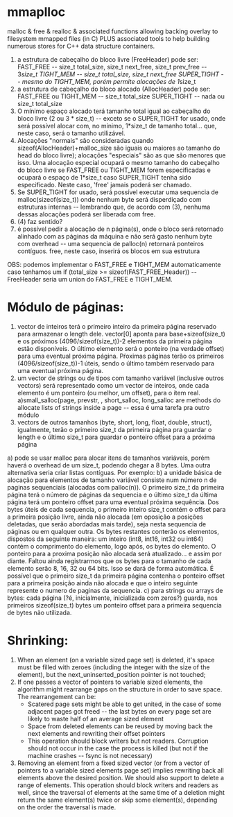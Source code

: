 # mmaplloc
malloc &amp; free &amp; realloc &amp; associated functions allowing backing overlay to filesystem mmapped files (in C) PLUS associated tools to help building numerous stores for C++ data structure containers.


1) a estrutura de cabeçalho do bloco livre (FreeHeader) pode ser:
	FAST_FREE   -- size_t total_size, size_t next_free, size_t prev_free -- 3*size_t
	TIGHT_MEM   -- size_t total_size, size_t next_free
	SUPER_TIGHT -- mesmo do TIGHT_MEM, porém permite alocações de 1*size_t
2) a estrutura de cabeçalho do bloco alocado (AllocHeader) pode ser:
	FAST_FREE ou TIGHT_MEM -- size_t total_size
	SUPER_TIGHT            -- nada ou size_t total_size
3) O mínimo espaço alocado terá tamanho total igual ao cabeçalho do bloco livre (2 ou 3 * size_t) -- exceto se o SUPER_TIGHT for usado, onde será possível alocar com, no mínimo, 1*size_t de tamanho total... que, neste caso, será o tamanho utilizável.
4) Alocações "normais" são consideradas quando sizeof(AllocHeader)+malloc_size são iguais ou maiores ao tamanho do head do bloco livre); alocações "especiais" são as que são menores que isso. Uma alocação especial ocupará o mesmo tamanho do cabeçalho do bloco livre se FAST_FREE ou TIGHT_MEM forem especificadas e ocupará o espaço de 1*size_t caso SUPER_TIGHT tenha sido especificado. Neste caso, 'free' jamais poderá ser chamado.
5) Se SUPER_TIGHT for usado, será possível executar uma sequencia de malloc(sizeof(size_t)) onde nenhum byte será disperdiçado com estruturas internas -- lembrando que, de acordo com (3), nenhuma dessas alocações poderá ser liberada com free.
6) (4) faz sentido?
7) é possível pedir a alocação de n página(s), onde o bloco será retornado alinhado com as páginas da máquina e não será gasto nenhum byte com overhead -- uma sequencia de palloc(n) retornará ponteiros contíguos. free, neste caso, inserirá os blocos em sua estrutura

OBS: podemos implementar o FAST_FREE e TIGHT_MEM automaticamente caso tenhamos um if (total_size >= sizeof(FAST_FREE_Header)) -- FreeHeader seria um union do FAST_FREE e TIGHT_MEM.


Módulo de páginas:
=================

1) vector de inteiros terá o primeiro inteiro da primeira página reservado para armazenar o length dele. vector[0] aponta para base+sizeof(size_t) e os próximos (4096/sizeof(size_t))-2 elementos da primeira página estão disponíveis. O último elemento será o ponteiro (na verdade offset) para uma eventual próxima página. Pŕoximas páginas terão os primeiros (4096/sizeof(size_t))-1 úteis, sendo o último também reservado para uma eventual próxima página.
2) um vector de strings ou de tipos com tamanho variável (inclusive outros vectors) será representado como um vector de inteiros, onde cada elemento é um ponteiro (ou melhor, um offset), para o ítem real.
a)small_salloc(page, prevstr, , short_salloc, long_salloc are methods do allocate lists of strings inside a page -- essa é uma tarefa pra outro módulo
3) vectors de outros tamanhos (byte, short, long, float, double, struct), igualmente, terão o primeiro size_t da primeira página pra guardar o length e o último size_t para guardar o ponteiro offset para a próxima página

a) pode se usar malloc para alocar itens de tamanhos variáveis, porém haverá o overhead de um size_t, podendo chegar a 8 bytes. Uma outra alternativa seria criar listas contíguas. Por exemplo:
b) a unidade básica de alocação para elementos de tamanho variável consiste num número n de paginas sequenciais (alocadas com palloc(n)). O primeiro size_t da primeira página terá o número de páginas da sequencia e o último size_t da última página terá um ponteiro offset para uma eventual próxima sequência. Dos bytes úteis de cada sequencia, o primeiro inteiro size_t contém o offset para a primeira posição livre, ainda não alocada (em oposição a posições deletadas, que serão abordadas mais tarde), seja nesta sequencia de páginas ou em qualquer outra. Os bytes restantes conterão os elementos, dispostos da seguinte maneira: um inteiro (int8, int16, int32 ou int64) contém o comprimento do elemento, logo após, os bytes do elemento. O ponteiro para a proxima posição não alocada será atualizado... e assim por diante. Faltou ainda registrarmos que os bytes para o tamanho de cada elemento serão 8, 16, 32 ou 64 bits. Isso se dará de forma automática. É possível que o primeiro size_t da primeira página contenha o ponteiro offset para a primeira posição ainda não alocada e que o inteiro seguinte represente o numero de paginas da sequencia.
c) para strings ou arrays de bytes: cada página (?é, inicialmente, inicializada com zeros?) guarda, nos primeiros sizeof(size_t) bytes um ponteiro offset para a primeira sequencia de bytes não utilizada.


Shrinking:
=========

1) When an element (on a variable sized page set) is deleted, it's space must be filled with zeroes (including the integer with the size of the element), but the next_uninserted_position pointer is not touched;
2) If one passes a vector of pointers to variable sized elements, the algorithm might rearrange gaps on the structure in order to save space. The rearrangement can be:
    - Scatered page sets might be able to get united, in the case of some adjacent pages got freed -- the last bytes on every page set are likely to waste half of an average sized element
    - Space from deleted elements can be reused by moving back the next elements and rewriting their offset pointers
    - This operation should block writers but not readers. Corruption should not occur in the case the process is killed (but not if the machine crashes -- fsync is not necessary)
3) Removing an element from a fixed sized vector (or from a vector of pointers to a variable sized elements page set) implies rewriting back all elements above the desired position. We should also support to delete a range of elements. This operation should block writers and readers as well, since the traversal of elements at the same time of a deletion might return the same element(s) twice or skip some element(s), depending on the order the traversal is made.

